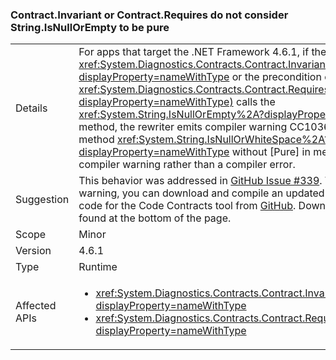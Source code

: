 ### Contract.Invariant or Contract.Requires<TException> do not consider String.IsNullOrEmpty to be pure

|   |   |
|---|---|
|Details|For apps that target the .NET Framework 4.6.1, if the invariant contract for <xref:System.Diagnostics.Contracts.Contract.Invariant%2A?displayProperty=nameWithType> or the precondition contract for <xref:System.Diagnostics.Contracts.Contract.Requires%2A?displayProperty=nameWithType)> calls the <xref:System.String.IsNullOrEmpty%2A?displayProperty=nameWithType> method, the rewriter emits compiler warning CC1036: &quot;Detected call to method <xref:System.String.IsNullOrWhiteSpace%2A?displayProperty=nameWithType> without [Pure] in method.&quot; This is a compiler warning rather than a compiler error.|
|Suggestion|This behavior was addressed in [GitHub Issue #339](https://github.com/Microsoft/CodeContracts/issues/339). To eliminate this warning, you can download and compile an updated version of the source code for the Code Contracts tool from [GitHub](https://github.com/Microsoft/CodeContracts/blob/master/README.md). Download information is found at the bottom of the page.|
|Scope|Minor|
|Version|4.6.1|
|Type|Runtime|
|Affected APIs|<ul><li><xref:System.Diagnostics.Contracts.Contract.Invariant(System.Boolean)?displayProperty=nameWithType></li><li><xref:System.Diagnostics.Contracts.Contract.Requires(System.Boolean)?displayProperty=nameWithType></li></ul>|

